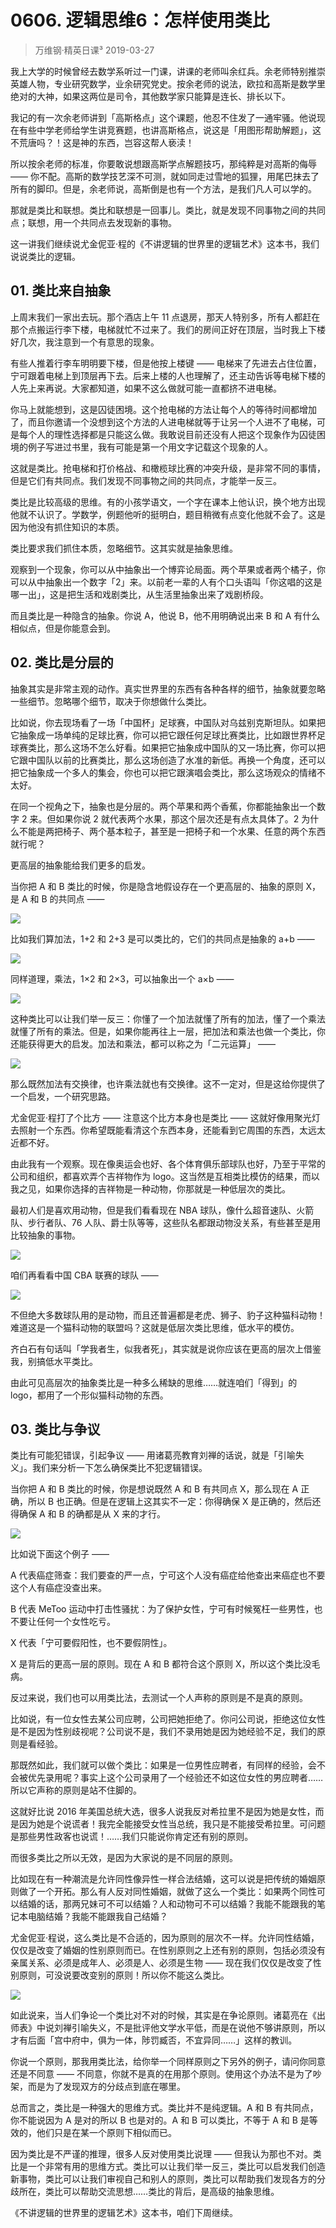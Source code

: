 # 0606. 逻辑思维6：怎样使用类比
> 万维钢·精英日课³
2019-03-27

我上大学的时候曾经去数学系听过一门课，讲课的老师叫余红兵。余老师特别推崇英雄人物，专业研究数学，业余研究党史。按余老师的说法，欧拉和高斯是数学里绝对的大神，如果这两位是司令，其他数学家只能算是连长、排长以下。

我记的有一次余老师讲到「高斯格点」这个课题，他忍不住发了一通牢骚。他说现在有些中学老师给学生讲竞赛题，也讲高斯格点，说这是「用图形帮助解题」，这不荒唐吗？！这是神的东西，岂容这帮人亵渎！

所以按余老师的标准，你要敢说想跟高斯学点解题技巧，那纯粹是对高斯的侮辱 —— 你不配。高斯的数学技艺深不可测，就如同走过雪地的狐狸，用尾巴抹去了所有的脚印。但是，余老师说，高斯倒是也有一个方法，是我们凡人可以学的。

那就是类比和联想。类比和联想是一回事儿。类比，就是发现不同事物之间的共同点；联想，用一个共同点去发现新的事物。

这一讲我们继续说尤金伲亚·程的《不讲逻辑的世界里的逻辑艺术》这本书，我们说说类比的逻辑。

## 01. 类比来自抽象

上周末我们一家出去玩。那个酒店上午 11 点退房，那天人特别多，所有人都赶在那个点搬运行李下楼，电梯就忙不过来了。我们的房间正好在顶层，当时我上下楼好几次，我注意到一个有意思的现象。

有些人推着行李车明明要下楼，但是他按上楼键 —— 电梯来了先进去占住位置，宁可跟着电梯上到顶层再下去。后来上楼的人也理解了，还主动告诉等电梯下楼的人先上来再说。大家都知道，如果不这么做就可能一直都挤不进电梯。

你马上就能想到，这是囚徒困境。这个抢电梯的方法让每个人的等待时间都增加了，而且你邀请一个没想到这个方法的人进电梯就等于让另一个人进不了电梯，可是每个人的理性选择都是只能这么做。我敢说目前还没有人把这个现象作为囚徒困境的例子写进过书里，我有可能是第一个用文字记载这个现象的人。

这就是类比。抢电梯和打价格战、和橄榄球比赛的冲突升级，是非常不同的事情，但是它们有共同点。我们发现不同事物之间的共同点，才能举一反三。

类比是比较高级的思维。有的小孩学语文，一个字在课本上他认识，换个地方出现他就不认识了。学数学，例题他听的挺明白，题目稍微有点变化他就不会了。这是因为他没有抓住知识的本质。

类比要求我们抓住本质，忽略细节。这其实就是抽象思维。

观察到一个现象，你可以从中抽象出一个博弈论局面。两个苹果或者两个橘子，你可以从中抽象出一个数字「2」来。以前老一辈的人有个口头语叫「你这唱的这是哪一出」，这是把生活和戏剧类比，从生活里抽象出来了戏剧桥段。

而且类比是一种隐含的抽象。你说 A，他说 B，他不用明确说出来 B 和 A 有什么相似点，但是你能意会到。

## 02. 类比是分层的

抽象其实是非常主观的动作。真实世界里的东西有各种各样的细节，抽象就要忽略一些细节。忽略哪个细节，取决于你想做什么类比。

比如说，你去现场看了一场「中国杯」足球赛，中国队对乌兹别克斯坦队。如果把它抽象成一场单纯的足球比赛，你可以把它跟任何足球比赛类比，比如跟世界杯足球赛类比，那么这场不怎么好看。如果把它抽象成中国队的又一场比赛，你可以把它跟中国队以前的比赛类比，那么这场创造了水准的新低。再换一个角度，还可以把它抽象成一个多人的集会，你也可以把它跟演唱会类比，那么这场观众的情绪不太好。

在同一个视角之下，抽象也是分层的。两个苹果和两个香蕉，你都能抽象出一个数字 2 来。但如果你说 2 就代表两个水果，那这个层次还是有点太具体了。2 为什么不能是两把椅子、两个基本粒子，甚至是一把椅子和一个水果、任意的两个东西就行呢？

更高层的抽象能给我们更多的启发。

当你把 A 和 B 类比的时候，你是隐含地假设存在一个更高层的、抽象的原则 X，是 A 和 B 的共同点 —— 

![](https://raw.githubusercontent.com/dalong0514/selfstudy/master/图片链接/万维钢/2019191.jpg)

比如我们算加法，1+2 和 2+3 是可以类比的，它们的共同点是抽象的 a+b —— 

![](https://raw.githubusercontent.com/dalong0514/selfstudy/master/图片链接/万维钢/2019192.jpg)

同样道理，乘法，1×2 和 2×3，可以抽象出一个 a×b —— 

![](https://raw.githubusercontent.com/dalong0514/selfstudy/master/图片链接/万维钢/2019193.jpg)

这种类比可以让我们举一反三：你懂了一个加法就懂了所有的加法，懂了一个乘法就懂了所有的乘法。但是，如果你能再往上一层，把加法和乘法也做一个类比，你还能获得更大的启发。加法和乘法，都可以称之为「二元运算」 —— 

![](https://raw.githubusercontent.com/dalong0514/selfstudy/master/图片链接/万维钢/2019194.jpg)

那么既然加法有交换律，也许乘法就也有交换律。这不一定对，但是这给你提供了一个启发，一个研究思路。

尤金伲亚·程打了个比方 —— 注意这个比方本身也是类比 —— 这就好像用聚光灯去照射一个东西。你希望既能看清这个东西本身，还能看到它周围的东西，太远太近都不好。

由此我有一个观察。现在像奥运会也好、各个体育俱乐部球队也好，乃至于平常的公司和组织，都喜欢弄个吉祥物作为 logo。这当然是互相类比模仿的结果，而以我之见，如果你选择的吉祥物是一种动物，你那就是一种低层次的类比。

最初人们是喜欢用动物，但是我们看看现在 NBA 球队，像什么超音速队、火箭队、步行者队、76 人队、爵士队等等，这些队名都跟动物没关系，有些甚至是用比较抽象的事物。

![](https://raw.githubusercontent.com/dalong0514/selfstudy/master/图片链接/万维钢/2019196.jpg)

咱们再看看中国 CBA 联赛的球队 —— 

![](https://raw.githubusercontent.com/dalong0514/selfstudy/master/图片链接/万维钢/2019197.jpg)

不但绝大多数球队用的是动物，而且还普遍都是老虎、狮子、豹子这种猫科动物！难道这是一个猫科动物的联盟吗？这就是低层次类比思维，低水平的模仿。

齐白石有句话叫「学我者生，似我者死」，其实就是说你应该在更高的层次上借鉴我，别搞低水平类比。

由此可见高层次的抽象类比是一种多么稀缺的思维……就连咱们「得到」的 logo，都用了一个形似猫科动物的东西。

## 03. 类比与争议

类比有可能犯错误，引起争议 —— 用诸葛亮教育刘禅的话说，就是「引喻失义」。我们来分析一下怎么确保类比不犯逻辑错误。

当你把 A 和 B 类比的时候，你是想说既然 A 和 B 有共同点 X，那么现在 A 正确，所以 B 也正确。但是在逻辑上这其实不一定：你得确保 X 是正确的，然后还得确保 A 和 B 的确都是从 X 来的才行。

![](https://raw.githubusercontent.com/dalong0514/selfstudy/master/图片链接/万维钢/2019195.jpg)

比如说下面这个例子 ——

A 代表癌症筛查：我们要查的严一点，宁可这个人没有癌症给他查出来癌症也不要这个人有癌症没查出来。

B 代表 MeToo 运动中打击性骚扰：为了保护女性，宁可有时候冤枉一些男性，也不要让任何一个女性吃亏。

X 代表「宁可要假阳性，也不要假阴性」。

X 是背后的更高一层的原则。现在 A 和 B 都符合这个原则 X，所以这个类比没毛病。

反过来说，我们也可以用类比法，去测试一个人声称的原则是不是真的原则。

比如说，有一位女性去某公司应聘，公司把她拒绝了。你问公司说，拒绝这位女性是不是因为性别歧视呢？公司说不是，我们不录用她是因为她经验不足，我们的原则是看经验。

那既然如此，我们就可以做个类比：如果是一位男性应聘者，有同样的经验，会不会被优先录用呢？事实上这个公司录用了一个经验还不如这位女性的男应聘者……所以它声称的原则是站不住脚的。

这就好比说 2016 年美国总统大选，很多人说我反对希拉里不是因为她是女性，而是因为她是个说谎者！我完全能接受女性当总统，我只是不能接受希拉里。可问题是那些男性政客也说谎！……我们只能说你肯定还有别的原则。

而很多类比之所以无效，是因为大家说的是不同层的原则。

比如现在有一种潮流是允许同性像异性一样合法结婚，这可以说是把传统的婚姻原则做了一个开拓。那么有人反对同性婚姻，就做了这么一个类比：如果两个同性可以结婚的话，那两兄妹可不可以结婚？人和动物可不可以结婚？我能不能跟我的笔记本电脑结婚？我能不能跟我自己结婚？

尤金伲亚·程说，这么类比是不合适的，因为原则的层次不一样。允许同性结婚，仅仅是改变了婚姻的性别原则而已。在性别原则之上还有别的原则，包括必须没有亲属关系、必须是成年人、必须是人、必须是生物 —— 现在我们仅仅是改变了性别原则，可没说要改变别的原则！所以你不能这么类比。

![](https://raw.githubusercontent.com/dalong0514/selfstudy/master/图片链接/万维钢/2019198.jpg)

如此说来，当人们争论一个类比对不对的时候，其实是在争论原则。诸葛亮在《出师表》中说刘禅引喻失义，不是批评他文学水平低，而是在说他不够讲原则，所以才有后面「宫中府中，俱为一体，陟罚臧否，不宜异同……」这样的教训。

你说一个原则，那我用类比法，给你举一个同样原则之下另外的例子，请问你同意还是不同意 —— 不同意，你就不是真的在用那个原则。使用这个办法不是为了吵架，而是为了发现双方的分歧点到底在哪里。

总而言之，类比是一种强大的思维方式。类比并不是纯逻辑。A 和 B 有共同点，你不能说因为 A 是对的所以 B 也是对的。A 和 B 可以类比，不等于 A 和 B 是等效的，他们只是在某一个原则下相似而已。

因为类比是不严谨的推理，很多人反对使用类比说理 —— 但我认为那也不对。类比是一个非常有用的思维方式。类比可以让我们举一反三，类比可以启发我们创造新事物，类比可以让我们审视自己和别人的原则，类比可以帮助我们发现各方的分歧所在，类比可以帮助交流思想……类比的背后，是高级的抽象思维。

《不讲逻辑的世界里的逻辑艺术》这本书，咱们下周继续。


